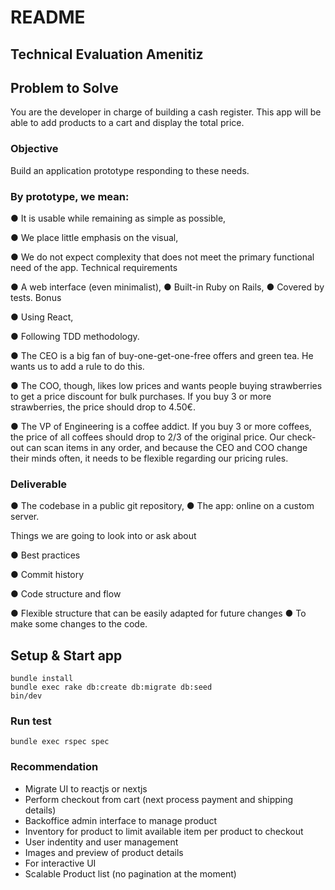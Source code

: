 # README

## Technical Evaluation Amenitiz

## Problem to Solve
You are the developer in charge of building a cash register. This app will be able to add products to a cart and display the total price.

### Objective
Build an application prototype responding to these needs.

### By prototype, we mean:
●	It is usable while remaining as simple as possible,

●	We place little emphasis on the visual,

●	We do not expect complexity that does not meet the primary functional need of the app. Technical requirements

●	A web interface (even minimalist), ● Built-in Ruby on Rails, ● Covered by tests. Bonus

●	Using React,

●	Following TDD methodology.
 
●	The CEO is a big fan of buy-one-get-one-free offers and green tea. He wants us to add a rule to do this.

●	The COO, though, likes low prices and wants people buying strawberries to get a price discount for bulk purchases. If you buy 3 or more strawberries, the price should drop to 4.50€.

●	The VP of Engineering is a coffee addict. If you buy 3 or more coffees, the price of all coffees should drop to 2/3 of the original price.
Our check-out can scan items in any order, and because the CEO and COO change their minds often, it needs to be flexible regarding our pricing rules.
 
### Deliverable
● The codebase in a public git repository, ● The app: online on a custom server.

Things we are going to look into or ask about

●	Best practices

●	Commit history

●	Code structure and flow

●	Flexible structure that can be easily adapted for future changes 
● To make some changes to the code.

## Setup & Start app
```
bundle install
bundle exec rake db:create db:migrate db:seed
bin/dev
```
### Run test
```
bundle exec rspec spec
```

### Recommendation

- Migrate UI to reactjs or nextjs
- Perform checkout from cart (next process payment and shipping details)
- Backoffice admin interface to manage product
- Inventory for product to limit available item per product to checkout
- User indentity and user management
- Images and preview of product details
- For interactive UI
- Scalable Product list (no pagination at the moment)
